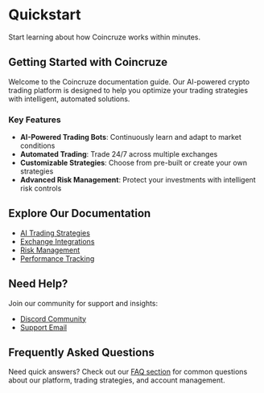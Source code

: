 # Quickstart

Start learning about how Coincruze works within minutes.

## Getting Started with Coincruze

Welcome to the Coincruze documentation guide. Our AI-powered crypto trading platform is designed to help you optimize your trading strategies with intelligent, automated solutions.

### Key Features

- **AI-Powered Trading Bots**: Continuously learn and adapt to market conditions
- **Automated Trading**: Trade 24/7 across multiple exchanges
- **Customizable Strategies**: Choose from pre-built or create your own strategies
- **Advanced Risk Management**: Protect your investments with intelligent risk controls

## Explore Our Documentation

- [AI Trading Strategies](/strategies)
- [Exchange Integrations](/exchanges)
- [Risk Management](/risk-management)
- [Performance Tracking](/analytics)

## Need Help?

Join our community for support and insights:

- [Discord Community](https://discord.gg/aBhW5Sbk)
- [Support Email](mailto:support@coincruze.com)

## Frequently Asked Questions

Need quick answers? Check out our [FAQ section](/faq) for common questions about our platform, trading strategies, and account management.
